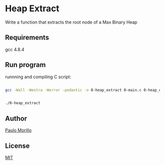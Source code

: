 # Heap Extract

Write a function that extracts the root node of a Max Binary Heap

## Requirements

gcc 4.8.4

## Run program

runnning and compiling C script:

```bash

gcc -Wall -Wextra -Werror -pedantic -o 0-heap_extract 0-main.c 0-heap_extract.c binary_tree_print.c -L. -lheap

```


```bash

./0-heap_extract

```



## Author
[Paulo Morillo](https://www.linkedin.com/in/paulo-morillo-mu%C3%B1oz-191745143/)

## License
[MIT](https://choosealicense.com/licenses/mit/)
